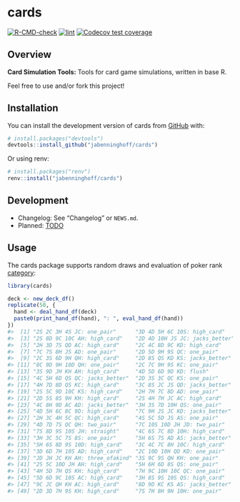 
<!-- README.md is generated from README.Rmd. Please edit that file -->

# cards

<!-- badges: start -->

[![R-CMD-check](https://github.com/jabenninghoff/cards/workflows/R-CMD-check/badge.svg)](https://github.com/jabenninghoff/cards/actions)
[![lint](https://github.com/jabenninghoff/cards/workflows/lint/badge.svg)](https://github.com/jabenninghoff/cards/actions)
[![Codecov test
coverage](https://codecov.io/gh/jabenninghoff/cards/branch/main/graph/badge.svg)](https://app.codecov.io/gh/jabenninghoff/cards?branch=main)
<!-- badges: end -->

## Overview

**Card Simulation Tools:** Tools for card game simulations, written in
base R.

Feel free to use and/or fork this project!

## Installation

You can install the development version of cards from
[GitHub](https://github.com/) with:

``` r
# install.packages("devtools")
devtools::install_github("jabenninghoff/cards")
```

Or using renv:

``` r
# install.packages("renv")
renv::install("jabenninghoff/cards")
```

## Development

- Changelog: See “Changelog” or `NEWS.md`.
- Planned: [TODO](TODO.md)

## Usage

The cards package supports random draws and evaluation of poker rank
[category](https://en.wikipedia.org/wiki/List_of_poker_hands):

``` r
library(cards)

deck <- new_deck_df()
replicate(50, {
  hand <- deal_hand_df(deck)
  paste0(print_hand_df(hand), ": ", eval_hand_df(hand))
})
#>  [1] "2S 2C 3H 4S JC: one_pair"      "3D 4D 5H 6C 10S: high_card"   
#>  [3] "2S 8D 9C 10C AH: high_card"    "2D 4D 10H JS JC: jacks_better"
#>  [5] "2H 3D 7S QD AC: high_card"     "2C 4C 8D 9C KD: high_card"    
#>  [7] "7C 7S 8H JS AD: one_pair"      "2D 5D 9H 9S QC: one_pair"     
#>  [9] "2C 3S 6D 9H QH: high_card"     "2D 8S QS KD KS: jacks_better" 
#> [11] "8C 9D 9H 10D QH: one_pair"     "2C 7C 9H 9S KC: one_pair"     
#> [13] "3S 9D JH KH AH: high_card"     "4D 5D 6D 9D KD: flush"        
#> [15] "4C 5H 6D QS QC: jacks_better"  "2D 3S 3C QC KS: one_pair"     
#> [17] "4H 7D 8D QS KC: high_card"     "3C 8S JC JS QD: jacks_better" 
#> [19] "2S 5C 9D 10C KS: high_card"    "2H 7H 7C 8D AD: one_pair"     
#> [21] "2D 5S 8S 9H KH: high_card"     "2S 4H 7H JC AC: high_card"    
#> [23] "4C 8H 9D AC AD: jacks_better"  "3H 3S 7D 10H QS: one_pair"    
#> [25] "4D 5H 6C 8C 9D: high_card"     "7C 9H JS JC KD: jacks_better" 
#> [27] "2H 3C 4H 5C QC: high_card"     "4S 5C 5D JS AS: one_pair"     
#> [29] "4D 7D 7S QC QH: two_pair"      "7C 10S 10D JH JD: two_pair"   
#> [31] "7S 8D 9S 10S JH: straight"     "4C 6S 7C 8D 10H: high_card"   
#> [33] "3H 3C 5C 7S 8S: one_pair"      "5H 6S 7S AD AS: jacks_better" 
#> [35] "5H 6S 8D 9S 10D: high_card"    "3C 4C 7C 8H 10C: high_card"   
#> [37] "3D 6D 7H 10S AD: high_card"    "2C 10D 10H QD KD: one_pair"   
#> [39] "JD JH JC KH AH: three_ofakind" "3S 9C 9S QH KH: one_pair"     
#> [41] "2S 5C 10D JH AH: high_card"    "5H 6H 6D 8S QS: one_pair"     
#> [43] "4H 5D 7H QS KH: high_card"     "7H 9C 10H 10C QC: one_pair"   
#> [45] "5D 6D 9C 10S AC: high_card"    "3H 8S 9S 10S QS: high_card"   
#> [47] "9C JC QH KH AC: high_card"     "8D 9D KC KS AS: jacks_better" 
#> [49] "2D 3D 7H 9S KH: high_card"     "7S 7H 8H 9H 10H: one_pair"
```
